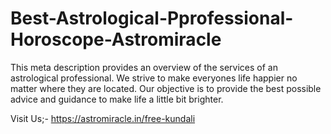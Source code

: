 # Best-Astrological-Pprofessional-Horoscope-Astromiracle
This meta description provides an overview of the services of an astrological professional. We strive to make everyones life happier no matter where they are located. Our objective is to provide the best possible advice and guidance to make life a little bit brighter.

Visit Us;- https://astromiracle.in/free-kundali
